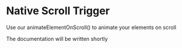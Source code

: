 # Native Scroll Trigger

Use our animateElementOnScroll() to animate your elements on scroll

The documentation will be written shortly
